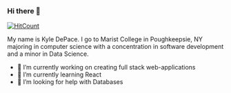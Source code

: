 ### Hi there 👋 

[![HitCount](http://hits.dwyl.com/kiikoh/kiikoh.svg)](http://hits.dwyl.com/kiikoh/kiikoh)

My name is Kyle DePace. I go to Marist College in Poughkeepsie, NY majoring in computer science with a concentration in software development and a minor in Data Science.

- 🔭 I’m currently working on creating full stack web-applications
- 🌱 I’m currently learning React
- 🤔 I’m looking for help with Databases

